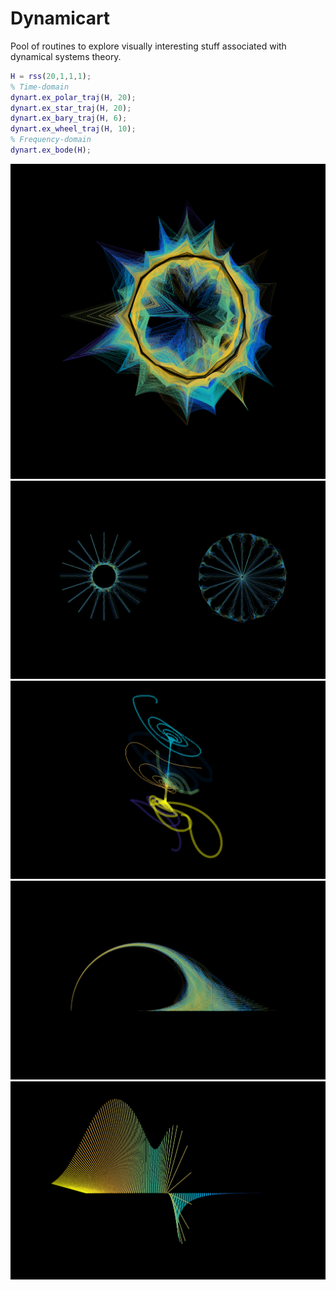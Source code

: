 # Dynamicart

Pool of routines to explore visually interesting stuff associated with dynamical systems theory.


```matlab
H = rss(20,1,1,1);
% Time-domain
dynart.ex_polar_traj(H, 20);
dynart.ex_star_traj(H, 20);
dynart.ex_bary_traj(H, 6);
dynart.ex_wheel_traj(H, 10);
% Frequency-domain
dynart.ex_bode(H);
```


![Example 1](img/polar1.png)
![Example 2](img/star1.png)
![Example 3](img/bary1.png)
![Example 4](img/wheel1.png)
![Example 5](img/bode1.png)
